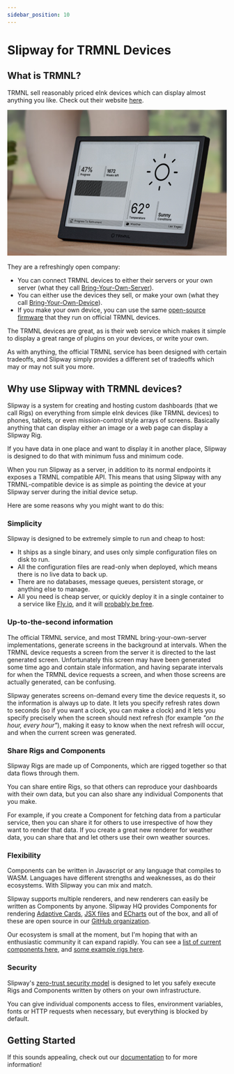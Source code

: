 ```yaml
---
sidebar_position: 10
---
```


# Slipway for TRMNL Devices

## What is TRMNL?

TRMNL sell reasonably priced eInk devices which can display almost anything you like.
Check out their website [here](https://usetrmnl.com/).

![TRMNL Device](./img/trmnl-device.png)

They are a refreshingly open company:

 - You can connect TRMNL devices to either their servers or your own server (what they call [Bring-Your-Own-Server](https://docs.usetrmnl.com/go/diy/byos)).
 - You can either use the devices they sell, or make your own (what they call [Bring-Your-Own-Device](https://docs.usetrmnl.com/go/diy/byod)).
 - If you make your own device, you can use the same [open-source firmware](https://github.com/usetrmnl/firmware)
 that they run on official TRMNL devices.

The TRMNL devices are great, as is their web service which makes it simple to display a great range of plugins on your devices, or write your own.

As with anything, the official TRMNL service has been designed with certain tradeoffs, 
and Slipway simply provides a different set of tradeoffs which may or may not suit you more.

## Why use Slipway with TRMNL devices?

Slipway is a system for creating and hosting custom dashboards (that we call Rigs) on everything from simple eInk devices
(like TRMNL devices) to phones, tablets, or even mission-control style arrays of screens. Basically anything that can display either
an image or a web page can display a Slipway Rig.

If you have data in one place and want to display it in another place, Slipway is designed to do that with minimum fuss and
minimum code.

When you run Slipway as a server, in addition to its normal endpoints it exposes
a TRMNL compatible API.
This means that using Slipway with any TRMNL-compatible device is as simple as pointing the device at your Slipway server
during the initial device setup.

Here are some reasons why you might want to do this:

### Simplicity

Slipway is designed to be extremely simple to run and cheap to host:
- It ships as a single binary, and uses only simple configuration files on disk to run.
- All the configuration files are read-only when deployed, which means there is no live data to back up.
- There are no databases, message queues, persistent storage, or anything else to manage.
- All you need is cheap server, or quickly deploy it in a single container to a service like [Fly.io](https://fly.io/), and it will [probably be free](/docs/guides/hosting-on-fly).

### Up-to-the-second information

The official TRMNL service, and most TRMNL bring-your-own-server implementations, generate screens in the background
at intervals. When the TRMNL device requests a screen from the server it is directed to the last generated screen.
Unfortunately this screen may have been generated some time ago and contain stale information, and having
separate intervals for when the TRMNL device requests a screen, and when those screens are actually 
generated, can be confusing.

Slipway generates screens on-demand every time the device requests it, so the information is always up to date.
It lets you specify refresh rates down to seconds (so if you want a clock, you can make a clock) and it
lets you specify precisely when the screen should next refresh (for example _"on the hour, every hour"_),
making it easy to know when the next refresh will occur, and when the current screen was generated.

### Share Rigs and Components

Slipway Rigs are made up of Components, which are rigged together so that data flows through them.

You can share entire Rigs, so that others can reproduce your dashboards with their own data,
but you can also share any individual Components that you make.

For example, if you create a Component for fetching data from a particular service, then you can share it for others to
use irrespective of how they want to render that data.
If you create a great new renderer for weather data, you can share that and let others use their own weather sources.

### Flexibility

Components can be written in Javascript or any language that compiles to WASM.
Languages have different strengths and weaknesses, as do their ecosystems.
With Slipway you can mix and match.

Slipway supports multiple renderers, and new renderers can easily be written as Components by anyone.
Slipway HQ provides Components for rendering
[Adaptive Cards](https://adaptivecards.io/samples/FlightUpdateTable.html),
[JSX files](https://og-playground.vercel.app/)
and [ECharts](https://echarts.apache.org/examples/en/index.html) out of the box,
and all of these are open source in our [GitHub organization](https://github.com/slipwayhq/).

Our ecosystem is small at the moment, but I'm hoping that with an enthusiastic community it can expand rapidly.
You can see a [list of current components here](/components), and [some example rigs here](/rigs).

### Security

Slipway's [zero-trust security model](/docs/basics/permissions) is designed to let you safely execute Rigs and Components 
written by others on your own infrastructure.

You can give individual components access to files, environment variables, fonts or HTTP requests when necessary,
but everything is blocked by default.

## Getting Started

If this sounds appealing, check out our [documentation](/docs/intro) to for more information!








